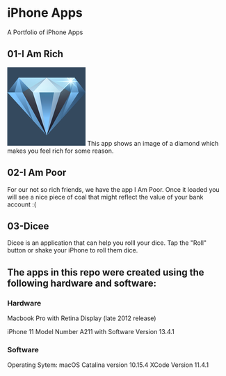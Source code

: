 # iPhone Apps

A Portfolio of iPhone Apps

## 01-I Am Rich
<img src = "images/01.png">
This app shows an image of a diamond which makes you feel rich for some reason.

## 02-I Am Poor
For our not so rich friends, we have the app I Am Poor. Once it loaded you will see a nice piece of coal that
might reflect the value of your bank account :(

## 03-Dicee
Dicee is an application that can help you rolll your dice. Tap the "Roll" button or shake your iPhone to roll them dice. 


## The apps in this repo were created using the following hardware and software:

### **Hardware**

Macbook Pro with Retina Display (late 2012 release)

iPhone 11 Model Number A211 with Software Version 13.4.1

### **Software**

Operating Sytem: macOS Catalina version 10.15.4
XCode Version 11.4.1 





